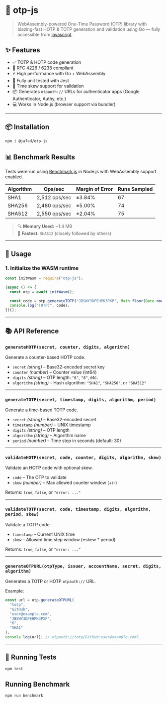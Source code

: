 # 🔐 otp-js

> WebAssembly-powered One-Time Password (OTP) library with blazing-fast HOTP & TOTP generation and validation using Go — fully accessible from [javascript](https://www.npmjs.com/package/@ja7ad/otp-js).

## ✨ Features

- ✅ TOTP & HOTP code generation
- 🔐 RFC 4226 / 6238 compliant
- ⚡️ High performance with Go + WebAssembly
- 🧪 Fully unit tested with Jest
- 🔄 Time skew support for validation
- 📦 Generates `otpauth://` URLs for authenticator apps (Google Authenticator, Authy, etc.)
- 💻 Works in Node.js (browser support via bundler)

---

## 📦 Installation

```bash
npm i @ja7ad/otp-js
```

## 📊 Benchmark Results

Tests were run using [Benchmark.js](https://benchmarkjs.com/) in Node.js with WebAssembly support enabled.

| Algorithm | Ops/sec       | Margin of Error | Runs Sampled |
|-----------|---------------|-----------------|---------------|
| SHA1      | 2,512 ops/sec | ±3.84%          | 67            |
| SHA256    | 2,480 ops/sec | ±5.00%          | 74            |
| SHA512    | 2,550 ops/sec | ±2.04%          | 75            |

> 🔍 **Memory Used:** ~1.4 MB  
> 🚀 **Fastest:** `SHA512` (closely followed by others)

---

## 🚀 Usage

### 1. Initialize the WASM runtime

```js
const initWasm = require("otp-js");

(async () => {
  const otp = await initWasm();

  const code = otp.generateTOTP("JBSWY3DPEHPK3PXP", Math.floor(Date.now() / 1000), "6", "SHA1", 30);
  console.log("TOTP:", code);
})();
```

---

## 📚 API Reference

### `generateHOTP(secret, counter, digits, algorithm)`

Generate a counter-based HOTP code.

- `secret` *(string)* – Base32-encoded secret key
- `counter` *(number)* – Counter value (int64)
- `digits` *(string)* – OTP length: `"6"`, `"8"`, etc.
- `algorithm` *(string)* – Hash algorithm: `"SHA1"`, `"SHA256"`, or `"SHA512"`

---

### `generateTOTP(secret, timestamp, digits, algorithm, period)`

Generate a time-based TOTP code.

- `secret` *(string)* – Base32-encoded secret
- `timestamp` *(number)* – UNIX timestamp
- `digits` *(string)* – OTP length
- `algorithm` *(string)* – Algorithm name
- `period` *(number)* – Time step in seconds (default: 30)

---

### `validateHOTP(secret, code, counter, digits, algorithm, skew)`

Validate an HOTP code with optional skew.

- `code` – The OTP to validate
- `skew` *(number)* – Max allowed counter window (+/-)

Returns: `true`, `false`, or `"error: ..."`

---

### `validateTOTP(secret, code, timestamp, digits, algorithm, period, skew)`

Validate a TOTP code.

- `timestamp` – Current UNIX time
- `skew` – Allowed time step window (±skew * period)

Returns: `true`, `false`, or `"error: ..."`

---

### `generateOTPURL(otpType, issuer, accountName, secret, digits, algorithm)`

Generates a TOTP or HOTP `otpauth://` URL.

Example:
```js
const url = otp.generateOTPURL(
  "totp",
  "GitHub",
  "user@example.com",
  "JBSWY3DPEHPK3PXP",
  "6",
  "SHA1"
);
console.log(url); // otpauth://totp/GitHub:user@example.com?...
```

---

## 🧪 Running Tests

```bash
npm test
```

## Running Benchmark

```bash
npm run benchmark
```